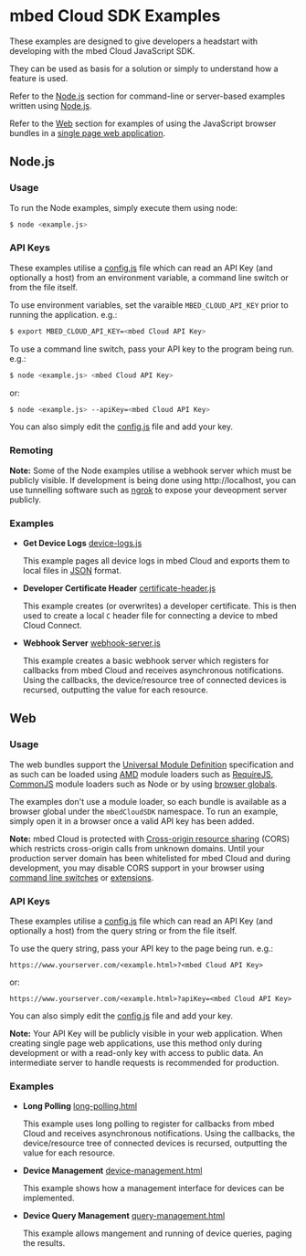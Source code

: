 # mbed Cloud SDK Examples

These examples are designed to give developers a headstart with developing with the mbed Cloud JavaScript SDK.

They can be used as basis for a solution or simply to understand how a feature is used.

Refer to the [Node.js](#node.js) section for command-line or server-based examples written using [Node.js](https://nodejs.org).

Refer to the [Web](#web) section for examples of using the JavaScript browser bundles in a [single page web application](https://en.wikipedia.org/wiki/Single-page_application).

## Node.js

### Usage

To run the Node examples, simply execute them using node:

```bash
$ node <example.js>
```

### API Keys

These examples utilise a [config.js](node/config.js) file which can read an API Key (and optionally a host) from an environment variable, a command line switch or from the file itself.

To use environment variables, set the varaible `MBED_CLOUD_API_KEY` prior to running the application. e.g.:

```bash
$ export MBED_CLOUD_API_KEY=<mbed Cloud API Key>
```

To use a command line switch, pass your API key to the program being run. e.g.:

```bash
$ node <example.js> <mbed Cloud API Key>
```

or:

```bash
$ node <example.js> --apiKey=<mbed Cloud API Key>
```

You can also simply edit the [config.js](node/config.js) file and add your key.

### Remoting

__Note:__ Some of the Node examples utilise a webhook server which must be publicly visible. If development is being done using http://localhost, you can use tunnelling software such as [ngrok](https://ngrok.com/) to expose your deveopment server publicly.

### Examples

* __Get Device Logs__ [device-logs.js](node/device-logs.js)

  This example pages all device logs in mbed Cloud and exports them to local files in [JSON](http://www.json.org/) format.

* __Developer Certificate Header__ [certificate-header.js](node/certificate-header.js)

  This example creates (or overwrites) a developer certificate.
  This is then used to create a local `C` header file for connecting a device to mbed Cloud Connect.

* __Webhook Server__ [webhook-server.js](node/webhook-server.js)

  This example creates a basic webhook server which registers for callbacks from mbed Cloud and receives asynchronous notifications.
  Using the callbacks, the device/resource tree of connected devices is recursed, outputting the value for each resource.

## Web

### Usage

The web bundles support the [Universal Module Definition](https://github.com/umdjs/umd) specification and as such can be loaded using [AMD](https://en.wikipedia.org/wiki/Asynchronous_module_definition) module loaders such as [RequireJS](http://requirejs.org/), [CommonJS](https://en.wikipedia.org/wiki/CommonJS) module loaders such as Node or by using [browser globals](http://vanilla-js.com/).

The examples don't use a module loader, so each bundle is available as a browser global under the `mbedCloudSDK` namespace. To run an example, simply open it in a browser once a valid API key has been added.

__Note:__ mbed Cloud is protected with [Cross-origin resource sharing](https://en.wikipedia.org/wiki/Cross-origin_resource_sharing) (CORS) which restricts cross-origin calls from unknown domains. Until your production server domain has been whitelisted for mbed Cloud and during development, you may disable CORS support in your browser using [command line switches](http://www.thegeekstuff.com/2016/09/disable-same-origin-policy/) or [extensions](https://chrome.google.com/webstore/detail/allow-control-allow-origi/nlfbmbojpeacfghkpbjhddihlkkiljbi).

### API Keys

These examples utilise a [config.js](web/config.js) file which can read an API Key (and optionally a host) from the query string or from the file itself.

To use the query string, pass your API key to the page being run. e.g.:

```
https://www.yourserver.com/<example.html>?<mbed Cloud API Key>
```

or:

```
https://www.yourserver.com/<example.html>?apiKey=<mbed Cloud API Key>
```

You can also simply edit the [config.js](web/config.js) file and add your key.

__Note:__ Your API Key will be publicly visible in your web application. When creating single page web applications, use this method only during development or with a read-only key with access to public data. An intermediate server to handle requests is recommended for production.

### Examples

* __Long Polling__ [long-polling.html](web/long-polling.html)

  This example uses long polling to register for callbacks from mbed Cloud and receives asynchronous notifications.
  Using the callbacks, the device/resource tree of connected devices is recursed, outputting the value for each resource.

* __Device Management__ [device-management.html](web/device-management.html)

  This example shows how a management interface for devices can be implemented.

* __Device Query Management__ [query-management.html](web/query-management.html)

  This example allows mangement and running of device queries, paging the results.
